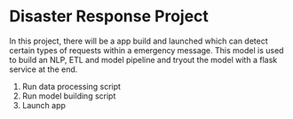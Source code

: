 # Disaster Response Project

In this project, there will be a app build and launched which can detect certain types of requests within a emergency message. This model is used to build an NLP, ETL and model pipeline and tryout the model with a flask service at the end.

1. Run data processing script
2. Run model building script
3. Launch app

